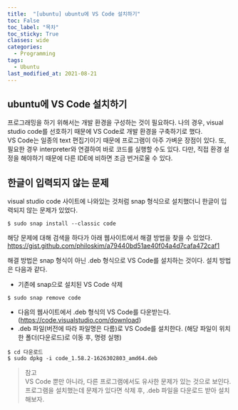 ```yaml
---
title:  "[ubuntu] ubuntu에 VS Code 설치하기"
toc: False
toc_label: "목차"
toc_sticky: True
classes: wide
categories:
  - Programming
tags:
  - Ubuntu
last_modified_at: 2021-08-21
---
```


## ubuntu에 VS Code 설치하기
프로그래밍을 하기 위해서는 개발 환경을 구성하는 것이 필요하다. 나의 경우, visual studio code를 선호하기 때문에 VS Code로 개발 환경을 구축하기로 했다.  
VS Code는 일종의 text 편집기이기 때문에 프로그램이 아주 가벼운 장점이 있다. 또, 필요한 경우 interpreter와 연결하여 바로 코드를 실행할 수도 있다. 다만, 직접 환경 설정을 해야하기 때문에 다른 IDE에 비하면 조금 번거로울 수 있다.

## 한글이 입력되지 않는 문제
visual studio code 사이트에 나와있는 것처럼 snap 형식으로 설치했더니 한글이 입력되지 않는 문제가 있었다.

```
$ sudo snap install --classic code
```

해당 문제에 대해 검색을 하다가 아래 웹사이트에서 해결 방법을 찾을 수 있었다.
<https://gist.github.com/philoskim/a79440bd51ae40f04a4d7cafa472caf1>

해결 방법은 snap 형식이 아닌 .deb 형식으로 VS Code를 설치하는 것이다. 설치 방법은 다음과 같다.

- 기존에 snap으로 설치된 VS Code 삭제
```
$ sudo snap remove code
```
- 다음의 웹사이트에서 .deb 형식의 VS Code를 다운받는다.(<https://code.visualstudio.com/download>)
- .deb 파일(버전에 따라 파일명은 다름)로 VS Code를 설치한다. (해당 파일이 위치한 폴더(다운로드)로 이동 후, 명령 실행)
```
$ cd 다운로드
$ sudo dpkg -i code_1.58.2-1626302803_amd64.deb
```

> 참고  
VS Code 뿐만 아니라, 다른 프로그램에서도 유사한 문제가 있는 것으로 보인다. 프로그램을 설치했는데 문제가 있다면 삭제 후, .deb 파일을 다운로드 받아 설치해보자.